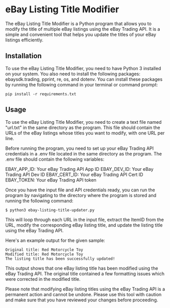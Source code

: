 # eBay Listing Title Modifier
The eBay Listing Title Modifier is a Python program that allows you to modify the title of multiple eBay listings using the eBay Trading API. It is a simple and convenient tool that helps you update the titles of your eBay listings efficiently.

## Installation
To use the eBay Listing Title Modifier, you need to have Python 3 installed on your system. You also need to install the following packages: ebaysdk.trading, pprint, re, os, and dotenv. You can install these packages by running the following command in your terminal or command prompt:
```shell
pip install -r requirements.txt
```

## Usage
To use the eBay Listing Title Modifier, you need to create a text file named "url.txt" in the same directory as the program. This file should contain the URLs of the eBay listings whose titles you want to modify, with one URL per line.

Before running the program, you need to set up your eBay Trading API credentials in a .env file located in the same directory as the program. The .env file should contain the following variables:

EBAY_APP_ID: Your eBay Trading API App ID
EBAY_DEV_ID: Your eBay Trading API Dev ID
EBAY_CERT_ID: Your eBay Trading API Cert ID
EBAY_TOKEN: Your eBay Trading API token

Once you have the input file and API credentials ready, you can run the program by navigating to the directory where the program is stored and running the following command:
```shell
$ python3 ebay-listing-title-updater.py
```
This will loop through each URL in the input file, extract the ItemID from the URL, modify the corresponding eBay listing title, and update the listing title using the eBay Trading API.

Here's an example output for the given sample:
```shell
Original title: Red Motorcycle Toy
Modified title: Red Motorcycle Toy
The listing title has been successfully updated!
```
This output shows that one eBay listing title has been modified using the eBay Trading API. The original title contained a few formatting issues which were corrected in the modified title.

Please note that modifying eBay listing titles using the eBay Trading API is a permanent action and cannot be undone. Please use this tool with caution and make sure that you have reviewed your changes before proceeding.

